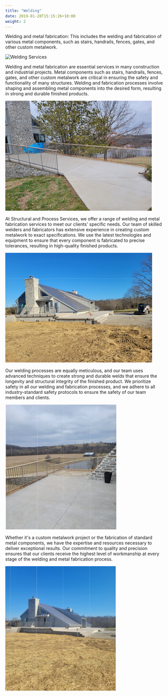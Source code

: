 ```yaml
---
title: "Welding"
date: 2019-01-28T15:15:26+10:00
weight: 2
---
```


Welding and metal fabrication: This includes the welding and fabrication of various metal components, such as stairs, handrails, fences, gates, and other custom metalwork.

![Welding Services](/images/projects/welding/welding.jpg)

Welding and metal fabrication are essential services in many construction and industrial projects. Metal components such as stairs, handrails, fences, gates, and other custom metalwork are critical in ensuring the safety and functionality of many structures. Welding and fabrication processes involve shaping and assembling metal components into the desired form, resulting in strong and durable finished products.

![Welding Services](/images/projects/welding/3-2.jpg)

At Structural and Process Services, we offer a range of welding and metal fabrication services to meet our clients' specific needs. Our team of skilled welders and fabricators has extensive experience in creating custom metalwork to exact specifications. We use the latest technologies and equipment to ensure that every component is fabricated to precise tolerances, resulting in high-quality finished products.

![Welding Services](/images/projects/welding/3-3.jpg)

Our welding processes are equally meticulous, and our team uses advanced techniques to create strong and durable welds that ensure the longevity and structural integrity of the finished product. We prioritize safety in all our welding and fabrication processes, and we adhere to all industry-standard safety protocols to ensure the safety of our team members and clients.

![Welding Services](/images/projects/welding/3-4.jpg)

Whether it's a custom metalwork project or the fabrication of standard metal components, we have the expertise and resources necessary to deliver exceptional results. Our commitment to quality and precision ensures that our clients receive the highest level of workmanship at every stage of the welding and metal fabrication process.

![Welding Services](/images/projects/welding/3-1.jpg)